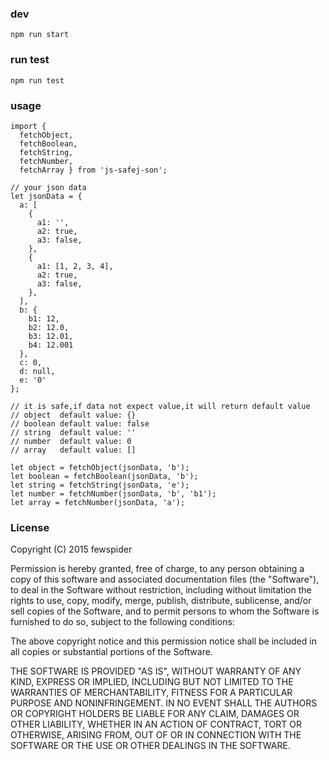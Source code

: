 ### dev
```
npm run start
```

### run test
```
npm run test
```

### usage
```
import {
  fetchObject,
  fetchBoolean,
  fetchString,
  fetchNumber,
  fetchArray } from 'js-safej-son';

// your json data
let jsonData = {
  a: [
    {
      a1: '',
      a2: true,
      a3: false,
    },
    {
      a1: [1, 2, 3, 4],
      a2: true,
      a3: false,
    },
  ],
  b: {
    b1: 12,
    b2: 12.0,
    b3: 12.01,
    b4: 12.001
  },
  c: 0,
  d: null,
  e: '0'
};

// it is safe,if data not expect value,it will return default value
// object  default value: {}
// boolean default value: false
// string  default value: ''
// number  default value: 0
// array   default value: []

let object = fetchObject(jsonData, 'b');
let boolean = fetchBoolean(jsonData, 'b');
let string = fetchString(jsonData, 'e');
let number = fetchNumber(jsonData, 'b', 'b1');
let array = fetchNumber(jsonData, 'a');
```

### License
Copyright (C) 2015 fewspider

Permission is hereby granted, free of charge, to any person obtaining a copy of
this software and associated documentation files (the "Software"), to deal in
the Software without restriction, including without limitation the rights to
use, copy, modify, merge, publish, distribute, sublicense, and/or sell copies
of the Software, and to permit persons to whom the Software is furnished to do
so, subject to the following conditions:

The above copyright notice and this permission notice shall be included in all
copies or substantial portions of the Software.

THE SOFTWARE IS PROVIDED "AS IS", WITHOUT WARRANTY OF ANY KIND, EXPRESS OR
IMPLIED, INCLUDING BUT NOT LIMITED TO THE WARRANTIES OF MERCHANTABILITY,
FITNESS FOR A PARTICULAR PURPOSE AND NONINFRINGEMENT. IN NO EVENT SHALL THE
AUTHORS OR COPYRIGHT HOLDERS BE LIABLE FOR ANY CLAIM, DAMAGES OR OTHER
LIABILITY, WHETHER IN AN ACTION OF CONTRACT, TORT OR OTHERWISE, ARISING FROM,
OUT OF OR IN CONNECTION WITH THE SOFTWARE OR THE USE OR OTHER DEALINGS IN THE
SOFTWARE.
